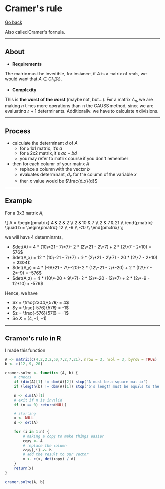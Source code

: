 # Cramer's rule

[Go back](../index.md)

Also called Cramer's formula.

<hr class="sl">

## About

* **Requirements**

The matrix must be invertible, for instance, if $A$ is a matrix of reals, we would want that $A \in Gl_n(\mathbb{R})$.

* **Complexity**

This is **the worst of the worst** (maybe not, but...). For a matrix $A_n$, we are making $n$ times more operations than in the GAUSS method, since we are evaluating $n+1$ determinants. Additionally, we have to calculate $n$ divisions.

<hr class="sr">

## Process

* calculate the determinant $d$ of $A$
  * for a 1x1 matrix, it's $a$
  * for a 2x2 matrix, it's $ac-bd$
  * you may refer to matrix course if you don't remember
* then for each column of your matrix $A$
  * replace a column with the vector $b$
  * evaluates determinant, $d_x$ for the column of the variable $x$
  * then $x$ value would be $\frac{d_x}{d}$

<hr class="sl">

## Example

For a 3x3 matrix $A$,

<div>
\[
A = \begin{pmatrix}
4 & 2 & 2 \\
2 & 10 & 7 \\
2 & 7 & 21 \\
\end{pmatrix}
\quad
b = \begin{pmatrix}
12 \\
-9 \\
-20 \\
\end{pmatrix}
\]
</div>

we will have $4$ determinants,

* $det(A) = 4 * (10\*21 - 7\*7)- 2 * (2\*21 - 2\*7) + 2 * (2\*7 - 2*10) = 576$
* $det(A_x) = 12 * (10\*21 - 7\*7) + 9 * (2\*21 - 2\*7) - 20 * (2\*7 - 2*10) = 2304$
* $det(A_y) = 4 * (-9\*21 - 7\*-20)- 2 * (12\*21 - 2\*-20) + 2 * (12\*7 - 2*-9) = -576$
* $det(A_z) = 4 * (10\*-20 + 9\*7)- 2 * (2\*-20 - 12\*7) + 2 * (2\*-9 - 12*10) = -576$

Hence, we have

* $x = \frac{2304}{576} = 4$
* $y = \frac{-576}{576} = -1$
* $z = \frac{-576}{576} = -1$
* So $X = (4,-1,-1)$

<hr class="sr">

## Cramer's rule in R

I made this function

```r
A <- matrix(c(4,2,2,2,10,7,2,7,21), nrow = 3, ncol = 3, byrow = TRUE)
b <- c(12,-9,-20)

cramer.solve <- function (A, b) {
	# checks
	if (dim(A)[1] != dim(A)[2]) stop("A must be a square matrix")
	if (length(b) != dim(A)[1]) stop("b's length must be equals to the A's length")

	n <- dim(A)[1]
	# exit if n is invalid
	if (n == 0) return(NULL)

	# starting
	x <- NULL
	d <- det(A)

	for (i in 1:n) {
		# making a copy to make things easier
		copy <- A
		# replace the column
		copy[,i] <- b
		# add the result to our vector
		x <- c(x, det(copy) / d)
	}
	return(x)
}

cramer.solve(A, b)
```